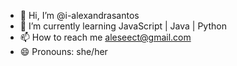 - 👋 Hi, I’m @i-alexandrasantos
- 🌱 I’m currently learning JavaScript | Java | Python
- 📫 How to reach me aleseect@gmail.com
- 😄 Pronouns: she/her

<!---
i-alexandrasantos/i-alexandrasantos is a ✨ special ✨ repository because its `README.md` (this file) appears on your GitHub profile.
--->

